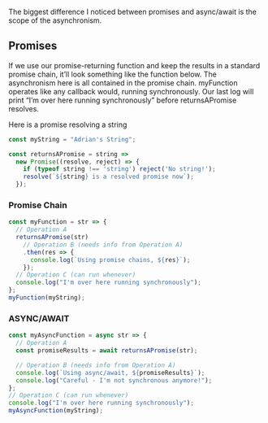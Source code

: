 The biggest difference I noticed between promises and async/await is the scope of the asynchronism.

## Promises

If we use our promise-returning function and keep the results in a standard promise chain, it’ll look something like the function below. The asynchronism here is all contained in the promise chain. myFunction operates like any callback would, running synchronously. Our last log will print “I’m over here running synchronously” before returnsAPromise resolves.

Here is a promise resolving a string

```js
const myString = "Adrian's String";

const returnsAPromise = string =>
  new Promise((resolve, reject) => {
    if (typeof string !== 'string') reject('No string!');
    resolve(`${string} is a resolved promise now`);
  });

```

### Promise Chain

```js
const myFunction = str => {
  // Operation A
  returnsAPromise(str)
    // Operation B (needs info from Operation A)
    .then(res => {
      console.log(`Using promise chains, ${res}`);
    });
  // Operation C (can run whenever)
  console.log("I'm over here running synchronously");
};
myFunction(myString);
```

### ASYNC/AWAIT

```js
const myAsyncFunction = async str => {
  // Operation A
  const promiseResults = await returnsAPromise(str);

  // Operation B (needs info from Operation A)
  console.log(`Using async/await, ${promiseResults}`);
  console.log("Careful - I'm not synchronous anymore!");
};
// Operation C (can run whenever)
console.log("I'm over here running synchronously");
myAsyncFunction(myString);
```
